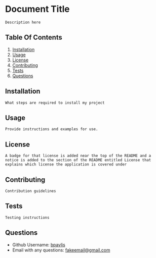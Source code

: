 # Document Title
    Description here

## Table Of Contents
  1. [Installation](#installation)
  2. [Usage](#usage)
  3. [License](#license)
  4. [Contributing](#contributing)
  5. [Tests](#tests)
  6. [Questions](#questions)

## Installation <a id="installation"></a>
    What steps are required to install my project

## Usage <a id="usage"></a>
    Provide instructions and examples for use.

## License <a id="license"></a>
    A badge for that license is added near the top of the README and a notice is added to the section of the README entitled License that explains which license the application is covered under

## Contributing <a id="contributing"></a>
    Contribution guidelines

## Tests <a id="tests"></a>
    Testing instructions

## Questions <a id="questions"></a>
   - Github Username: [bpavlis](https://github.com/bpavlis)
   - Email with any questions: [fakeemail@gmail.com](fakeemail@gmail.com)

